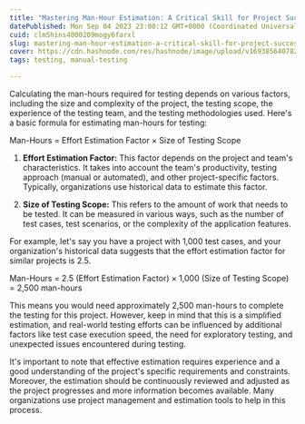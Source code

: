 ```yaml
---
title: "Mastering Man-Hour Estimation: A Critical Skill for Project Success"
datePublished: Mon Sep 04 2023 23:00:12 GMT+0000 (Coordinated Universal Time)
cuid: clm5hins4000209mogy6farxl
slug: mastering-man-hour-estimation-a-critical-skill-for-project-success
cover: https://cdn.hashnode.com/res/hashnode/image/upload/v1693856407827/84b01d07-8832-4a57-9670-f9e7c78dfb1b.avif
tags: testing, manual-testing

---
```


Calculating the man-hours required for testing depends on various factors, including the size and complexity of the project, the testing scope, the experience of the testing team, and the testing methodologies used. Here's a basic formula for estimating man-hours for testing:

Man-Hours = Effort Estimation Factor × Size of Testing Scope

1. **Effort Estimation Factor:** This factor depends on the project and team's characteristics. It takes into account the team's productivity, testing approach (manual or automated), and other project-specific factors. Typically, organizations use historical data to estimate this factor.
    
2. **Size of Testing Scope:** This refers to the amount of work that needs to be tested. It can be measured in various ways, such as the number of test cases, test scenarios, or the complexity of the application features.
    

For example, let's say you have a project with 1,000 test cases, and your organization's historical data suggests that the effort estimation factor for similar projects is 2.5.

Man-Hours = 2.5 (Effort Estimation Factor) × 1,000 (Size of Testing Scope) = 2,500 man-hours

This means you would need approximately 2,500 man-hours to complete the testing for this project. However, keep in mind that this is a simplified estimation, and real-world testing efforts can be influenced by additional factors like test case execution speed, the need for exploratory testing, and unexpected issues encountered during testing.

It's important to note that effective estimation requires experience and a good understanding of the project's specific requirements and constraints. Moreover, the estimation should be continuously reviewed and adjusted as the project progresses and more information becomes available. Many organizations use project management and estimation tools to help in this process.